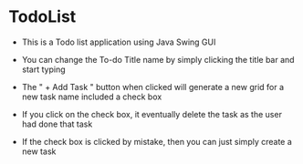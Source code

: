 # TodoList

- This is a Todo list application using Java Swing GUI

- You can change the To-do Title name by simply clicking the title bar and start typing

- The " + Add Task " button when clicked will generate a new grid for a new task name included a check box

- If you click on the check box, it eventually delete the task as the user had done that task

- If the check box is clicked by mistake, then you can just simply create a new task
